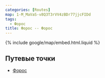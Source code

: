 ```yaml
---
categories: [Routes]
map: 1-M_MaVaS-v8Q3T3rVV4zBDr77jjcFIDd
tags:
  - Форос
title: Форос -- Форос
---
```


{% include google/map/embed.html.liquid %}

## Путевые точки

- [Форос](toponyms/форос.md)
